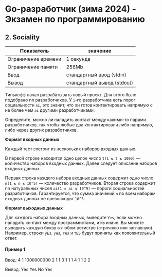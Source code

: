 # Go-разработчик (зима 2024) - Экзамен по программированию

## 2. Sociality

| Показатель           | значение                   |
|----------------------|----------------------------|
| Ограничение времени  | 1 секунда                  |
| Ограничение памяти   | 256Mb                      |
| Ввод                 | стандартный ввод (stdin)   |
| Вывод                | стандартный вывод (stdout) |

Тинькофф начал разрабатывать новый проект. Для этого было подобрано nn разработчиков. У `i`-го разработчика есть порог социальности `ai`, это значит, что он готов контактировать напрямую с не более чем `ai` другими разработчиками.

Определите, можно ли наладить контакт между какими-то парами разработчиков, так чтобы любые два контактировали либо напрямую, либо через других разработчиков.

**Формат входных данных**

Каждый тест состоит из нескольких наборов входных данных.

В первой строке находится одно целое число `t(1 ≤ t ≤ 1000)` — количество наборов входных данных. Далее следует описание наборов входных данных.

Первая строка каждого набора входных данных содержит одно число `n(1 ≤ n ≤ 10^5)` — количество разработчиков. Вторая строка содержит nn натуральных чисел `ai(1 ≤ ai ≤ 10^9)` — пороги социальностей разработчиков. Гарантируется, что сумма значений `n` по всем наборам входных данных не превосходит `10^5`.

**Формат выходных данных**

Для каждого набора входных данных, выведите `Yes`, если можно наладить контакт между программистами, и `No` иначе. Вы можете выводить каждую букву в любом регистре (строчную или заглавную). Например, строки `yEs`, `yes`, `Yes` и `YES` будут приняты как положительный ответ.

#### Пример 1

Ввод:
4
1
1000000000
2
1 1
3
1 1 1
4
1 1 2 2

Вывод:
Yes
Yes
No
Yes
